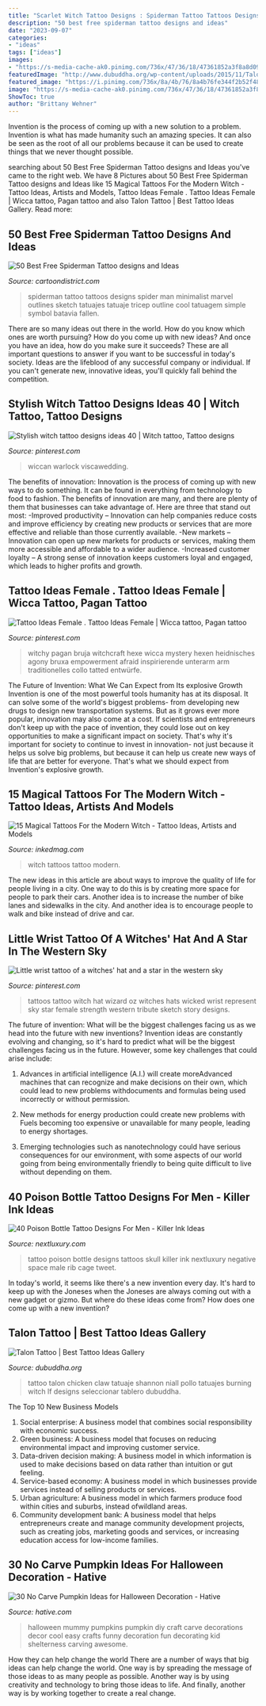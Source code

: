 ```yaml
---
title: "Scarlet Witch Tattoo Designs : Spiderman Tattoo Tattoos Designs Spider Man Minimalist Marvel Outlines Sketch Tatuajes Tatuaje Tricep Outline Cool Tatuagem Simple Symbol Batavia Fallen"
description: "50 best free spiderman tattoo designs and ideas"
date: "2023-09-07"
categories:
- "ideas"
tags: ["ideas"]
images:
- "https://s-media-cache-ak0.pinimg.com/736x/47/36/18/47361852a3f8a8d09575436965f658b7.jpg"
featuredImage: "http://www.dubuddha.org/wp-content/uploads/2015/11/Talon-Tattoo-by-Niall-Shannon.jpg"
featured_image: "https://i.pinimg.com/736x/8a/4b/76/8a4b76fe344f2b52f489e62bb62a6d80.jpg"
image: "https://s-media-cache-ak0.pinimg.com/736x/47/36/18/47361852a3f8a8d09575436965f658b7.jpg"
ShowToc: true
author: "Brittany Wehner"
---
```



Invention is the process of coming up with a new solution to a problem. Invention is what has made humanity such an amazing species. It can also be seen as the root of all our problems because it can be used to create things that we never thought possible.

	

		
searching about 50 Best Free Spiderman Tattoo designs and Ideas you've came to the right web. We have 8 Pictures about 50 Best Free Spiderman Tattoo designs and Ideas like 15 Magical Tattoos For the Modern Witch - Tattoo Ideas, Artists and Models, Tattoo Ideas Female . Tattoo Ideas Female | Wicca tattoo, Pagan tattoo and also Talon Tattoo | Best Tattoo Ideas Gallery. Read more:
		
    
## 50 Best Free Spiderman Tattoo Designs And Ideas

<img loading=lazy src="http://cartoondistrict.com/wp-content/uploads/2015/04/Best-Free-Spiderman-Tattoo-designs-and-Ideas6-006.jpg" onerror="this.onerror=null;this.src='https://tse3.mm.bing.net/th?id=OIP.Zwdmc1I_MsB9UMUp-SCiCAHaLH&amp;pid=15.1';" alt="50 Best Free Spiderman Tattoo designs and Ideas">

_Source: cartoondistrict.com_

>spiderman tattoo tattoos designs spider man minimalist marvel outlines sketch tatuajes tatuaje tricep outline cool tatuagem simple symbol batavia fallen. 

	

There are so many ideas out there in the world. How do you know which ones are worth pursuing? How do you come up with new ideas? And once you have an idea, how do you make sure it succeeds? These are all important questions to answer if you want to be successful in today's society. Ideas are the lifeblood of any successful company or individual. If you can't generate new, innovative ideas, you'll quickly fall behind the competition.

    
## Stylish Witch Tattoo Designs Ideas 40 | Witch Tattoo, Tattoo Designs

<img loading=lazy src="https://i.pinimg.com/736x/8a/4b/76/8a4b76fe344f2b52f489e62bb62a6d80.jpg" onerror="this.onerror=null;this.src='https://tse1.mm.bing.net/th?id=OIP.egn_W4U1he7OYDTwloDv4wHaHa&amp;pid=15.1';" alt="Stylish witch tattoo designs ideas 40 | Witch tattoo, Tattoo designs">

_Source: pinterest.com_

>wiccan warlock viscawedding. 

	

The benefits of innovation:
Innovation is the process of coming up with new ways to do something. It can be found in everything from technology to food to fashion. The benefits of innovation are many, and there are plenty of them that businesses can take advantage of. Here are three that stand out most: 
-Improved productivity – Innovation can help companies reduce costs and improve efficiency by creating new products or services that are more effective and reliable than those currently available.
-New markets – Innovation can open up new markets for products or services, making them more accessible and affordable to a wider audience.
-Increased customer loyalty – A strong sense of innovation keeps customers loyal and engaged, which leads to higher profits and growth.

    
## Tattoo Ideas Female . Tattoo Ideas Female | Wicca Tattoo, Pagan Tattoo

<img loading=lazy src="https://i.pinimg.com/736x/67/76/4a/67764a7d465e66308d9bb5a717cb29c7.jpg" onerror="this.onerror=null;this.src='https://tse3.mm.bing.net/th?id=OIP.k9pHXhmV9GTHonCXiQJ5eAHaNL&amp;pid=15.1';" alt="Tattoo Ideas Female . Tattoo Ideas Female | Wicca tattoo, Pagan tattoo">

_Source: pinterest.com_

>witchy pagan bruja witchcraft hexe wicca mystery hexen heidnisches agony bruxa empowerment afraid inspirierende unterarm arm traditionelles collo tatted entwürfe. 

	

The Future of Invention: What We Can Expect from Its explosive Growth
Invention is one of the most powerful tools humanity has at its disposal. It can solve some of the world's biggest problems- from developing new drugs to design new transportation systems. But as it grows ever more popular, innovation may also come at a cost. If scientists and entrepreneurs don't keep up with the pace of invention, they could lose out on key opportunities to make a significant impact on society.
That's why it's important for society to continue to invest in innovation- not just because it helps us solve big problems, but because it can help us create new ways of life that are better for everyone. That's what we should expect from Invention's explosive growth.

    
## 15 Magical Tattoos For The Modern Witch - Tattoo Ideas, Artists And Models

<img loading=lazy src="https://www.inkedmag.com/.image/t_share/MTU5MDMyNDgxMTA1NzE3MDE2/witch-tattoos-feat.jpg" onerror="this.onerror=null;this.src='https://tse2.mm.bing.net/th?id=OIP.PdpDjDZmNN5I5OPC9Nie4wHaF7&amp;pid=15.1';" alt="15 Magical Tattoos For the Modern Witch - Tattoo Ideas, Artists and Models">

_Source: inkedmag.com_

>witch tattoos tattoo modern. 

	

The new ideas in this article are about ways to improve the quality of life for people living in a city. One way to do this is by creating more space for people to park their cars. Another idea is to increase the number of bike lanes and sidewalks in the city. And another idea is to encourage people to walk and bike instead of drive and car.

    
## Little Wrist Tattoo Of A Witches&#039; Hat And A Star In The Western Sky

<img loading=lazy src="https://s-media-cache-ak0.pinimg.com/736x/47/36/18/47361852a3f8a8d09575436965f658b7.jpg" onerror="this.onerror=null;this.src='https://tse3.mm.bing.net/th?id=OIP.-Epvg5sHeVNIe5DyUZ2qOgHaHa&amp;pid=15.1';" alt="Little wrist tattoo of a witches&#039; hat and a star in the western sky">

_Source: pinterest.com_

>tattoos tattoo witch hat wizard oz witches hats wicked wrist represent sky star female strength western tribute sketch story designs. 

	

The future of invention: What will be the biggest challenges facing us as we head into the future with new inventions?
Invention ideas are constantly evolving and changing, so it's hard to predict what will be the biggest challenges facing us in the future. However, some key challenges that could arise include:
1. Advances in artificial intelligence (A.I.) will create moreAdvanced machines that can recognize and make decisions on their own, which could lead to new problems withdocuments and formulas being used incorrectly or without permission.

2. New methods for energy production could create new problems with Fuels becoming too expensive or unavailable for many people, leading to energy shortages.

3. Emerging technologies such as nanotechnology could have serious consequences for our environment, with some aspects of our world going from being environmentally friendly to being quite difficult to live without depending on them.

    
## 40 Poison Bottle Tattoo Designs For Men - Killer Ink Ideas

<img loading=lazy src="http://nextluxury.com/wp-content/uploads/rib-cage-side-of-body-negative-space-skull-poison-bottle-male-tattoo-ideas.jpg" onerror="this.onerror=null;this.src='https://tse1.mm.bing.net/th?id=OIP.U4HdeA8JbdXz0Unpl0rnnwHaHa&amp;pid=15.1';" alt="40 Poison Bottle Tattoo Designs For Men - Killer Ink Ideas">

_Source: nextluxury.com_

>tattoo poison bottle designs tattoos skull killer ink nextluxury negative space male rib cage tweet. 

	

In today's world, it seems like there's a new invention every day.  It's hard to keep up with the Joneses when the Joneses are always coming out with a new gadget or gizmo.  But where do these ideas come from?  How does one come up with a new invention?

    
## Talon Tattoo | Best Tattoo Ideas Gallery

<img loading=lazy src="http://www.dubuddha.org/wp-content/uploads/2015/11/Talon-Tattoo-by-Niall-Shannon.jpg" onerror="this.onerror=null;this.src='https://tse4.mm.bing.net/th?id=OIP.Yfsq5B3AZoMRC2Q6E9AopgHaHa&amp;pid=15.1';" alt="Talon Tattoo | Best Tattoo Ideas Gallery">

_Source: dubuddha.org_

>tattoo talon chicken claw tatuaje shannon niall pollo tatuajes burning witch lf designs seleccionar tablero dubuddha. 

	

The Top 10 New Business Models
1. Social enterprise: A business model that combines social responsibility with economic success.
2. Green business: A business model that focuses on reducing environmental impact and improving customer service.
3. Data-driven decision making: A business model in which information is used to make decisions based on data rather than intuition or gut feeling.
4. Service-based economy: A business model in which businesses provide services instead of selling products or services. 
5. Urban agriculture: A business model in which farmers produce food within cities and suburbs, instead ofwildland areas. 
6. Community development bank: A business model that helps entrepreneurs create and manage community development projects, such as creating jobs, marketing goods and services, or increasing education access for low-income families.

    
## 30 No Carve Pumpkin Ideas For Halloween Decoration - Hative

<img loading=lazy src="https://hative.com/wp-content/uploads/2014/10/no-carve-pumpkin-ideas/2-mummy-pumpkin.jpg" onerror="this.onerror=null;this.src='https://tse3.mm.bing.net/th?id=OIP.XxVwlBWI4zRnADfGqVzCgwHaLG&amp;pid=15.1';" alt="30 No Carve Pumpkin Ideas for Halloween Decoration - Hative">

_Source: hative.com_

>halloween mummy pumpkins pumpkin diy craft carve decorations decor cool easy crafts funny decoration fun decorating kid shelterness carving awesome. 

	

How they can help change the world
There are a number of ways that big ideas can help change the world. One way is by spreading the message of those ideas to as many people as possible. Another way is by using creativity and technology to bring those ideas to life. And finally, another way is by working together to create a real change.

